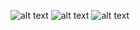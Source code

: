 ![alt text](\images\Basics.png)
![alt text](\images\NumbersTasks.png)
![alt text](\images\Strings.png)
